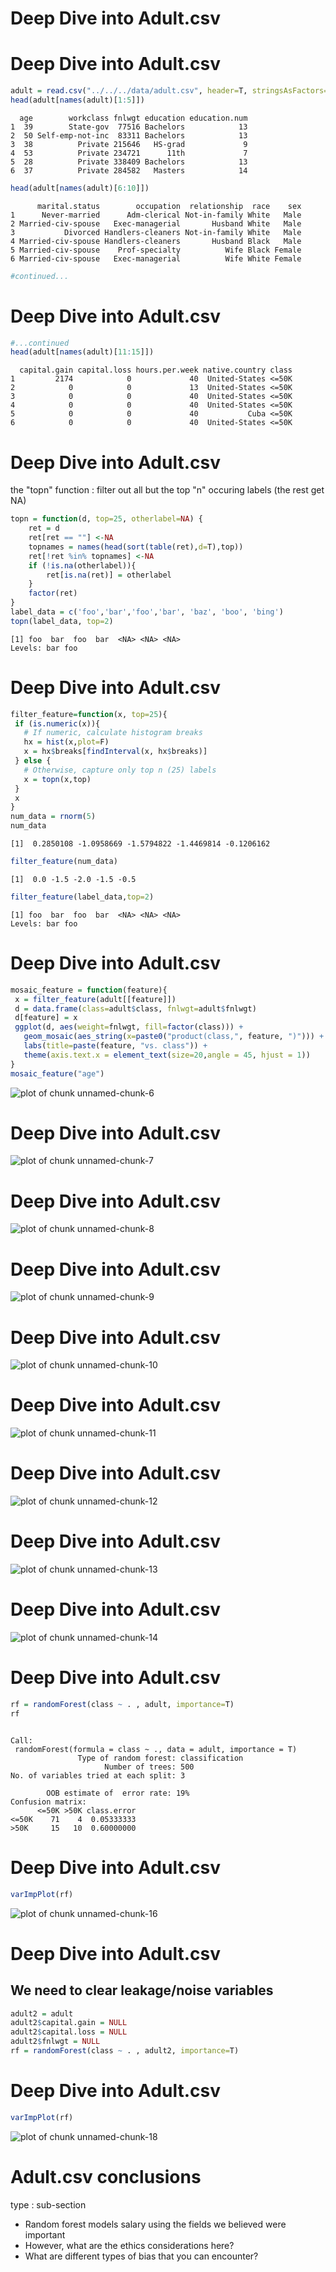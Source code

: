 Deep Dive into Adult.csv
=======================



Deep Dive into Adult.csv
=======================

```r
adult = read.csv("../../../data/adult.csv", header=T, stringsAsFactors=T,nrow=100)
head(adult[names(adult)[1:5]])
```

```
  age        workclass fnlwgt education education.num
1  39        State-gov  77516 Bachelors            13
2  50 Self-emp-not-inc  83311 Bachelors            13
3  38          Private 215646   HS-grad             9
4  53          Private 234721      11th             7
5  28          Private 338409 Bachelors            13
6  37          Private 284582   Masters            14
```

```r
head(adult[names(adult)[6:10]])
```

```
      marital.status        occupation  relationship  race    sex
1      Never-married      Adm-clerical Not-in-family White   Male
2 Married-civ-spouse   Exec-managerial       Husband White   Male
3           Divorced Handlers-cleaners Not-in-family White   Male
4 Married-civ-spouse Handlers-cleaners       Husband Black   Male
5 Married-civ-spouse    Prof-specialty          Wife Black Female
6 Married-civ-spouse   Exec-managerial          Wife White Female
```

```r
#continued...
```

Deep Dive into Adult.csv
=======================

```r
#...continued
head(adult[names(adult)[11:15]])
```

```
  capital.gain capital.loss hours.per.week native.country class
1         2174            0             40  United-States <=50K
2            0            0             13  United-States <=50K
3            0            0             40  United-States <=50K
4            0            0             40  United-States <=50K
5            0            0             40           Cuba <=50K
6            0            0             40  United-States <=50K
```


Deep Dive into Adult.csv
=======================
the "topn" function : filter out all but the top "n" occuring labels (the rest get NA)

```r
topn = function(d, top=25, otherlabel=NA) {
    ret = d
    ret[ret == ""] <-NA
    topnames = names(head(sort(table(ret),d=T),top))
    ret[!ret %in% topnames] <-NA
    if (!is.na(otherlabel)){
        ret[is.na(ret)] = otherlabel
    }
    factor(ret)
}
label_data = c('foo','bar','foo','bar', 'baz', 'boo', 'bing')
topn(label_data, top=2)
```

```
[1] foo  bar  foo  bar  <NA> <NA> <NA>
Levels: bar foo
```


Deep Dive into Adult.csv
=======================

```r
filter_feature=function(x, top=25){
 if (is.numeric(x)){ 
   # If numeric, calculate histogram breaks
   hx = hist(x,plot=F)
   x = hx$breaks[findInterval(x, hx$breaks)]
 } else { 
   # Otherwise, capture only top n (25) labels
   x = topn(x,top)
 }
 x 
}
num_data = rnorm(5)
num_data
```

```
[1]  0.2850108 -1.0958669 -1.5794822 -1.4469814 -0.1206162
```

```r
filter_feature(num_data)
```

```
[1]  0.0 -1.5 -2.0 -1.5 -0.5
```

```r
filter_feature(label_data,top=2)
```

```
[1] foo  bar  foo  bar  <NA> <NA> <NA>
Levels: bar foo
```

Deep Dive into Adult.csv
=======================

```r
mosaic_feature = function(feature){
 x = filter_feature(adult[[feature]])
 d = data.frame(class=adult$class, fnlwgt=adult$fnlwgt)
 d[feature] = x
 ggplot(d, aes(weight=fnlwgt, fill=factor(class))) +  
   geom_mosaic(aes_string(x=paste0("product(class,", feature, ")"))) +
   labs(title=paste(feature, "vs. class")) + 
   theme(axis.text.x = element_text(size=20,angle = 45, hjust = 1))
}
mosaic_feature("age")
```

![plot of chunk unnamed-chunk-6](AdultDeepDive-figure/unnamed-chunk-6-1.png)

Deep Dive into Adult.csv
=======================
![plot of chunk unnamed-chunk-7](AdultDeepDive-figure/unnamed-chunk-7-1.png)

Deep Dive into Adult.csv
=======================
![plot of chunk unnamed-chunk-8](AdultDeepDive-figure/unnamed-chunk-8-1.png)

Deep Dive into Adult.csv
=======================
![plot of chunk unnamed-chunk-9](AdultDeepDive-figure/unnamed-chunk-9-1.png)

Deep Dive into Adult.csv
=======================
![plot of chunk unnamed-chunk-10](AdultDeepDive-figure/unnamed-chunk-10-1.png)

Deep Dive into Adult.csv
=======================
![plot of chunk unnamed-chunk-11](AdultDeepDive-figure/unnamed-chunk-11-1.png)

Deep Dive into Adult.csv
=======================
![plot of chunk unnamed-chunk-12](AdultDeepDive-figure/unnamed-chunk-12-1.png)


Deep Dive into Adult.csv
=======================
![plot of chunk unnamed-chunk-13](AdultDeepDive-figure/unnamed-chunk-13-1.png)

Deep Dive into Adult.csv
=======================
![plot of chunk unnamed-chunk-14](AdultDeepDive-figure/unnamed-chunk-14-1.png)



Deep Dive into Adult.csv
========================

```r
rf = randomForest(class ~ . , adult, importance=T)
rf
```

```

Call:
 randomForest(formula = class ~ ., data = adult, importance = T) 
               Type of random forest: classification
                     Number of trees: 500
No. of variables tried at each split: 3

        OOB estimate of  error rate: 19%
Confusion matrix:
      <=50K >50K class.error
<=50K    71    4  0.05333333
>50K     15   10  0.60000000
```

Deep Dive into Adult.csv
========================

```r
varImpPlot(rf)
```

![plot of chunk unnamed-chunk-16](AdultDeepDive-figure/unnamed-chunk-16-1.png)


Deep Dive into Adult.csv
========================
We need to clear leakage/noise variables
----

```r
adult2 = adult
adult2$capital.gain = NULL
adult2$capital.loss = NULL
adult2$fnlwgt = NULL
rf = randomForest(class ~ . , adult2, importance=T)
```


Deep Dive into Adult.csv
========================

```r
varImpPlot(rf)
```

![plot of chunk unnamed-chunk-18](AdultDeepDive-figure/unnamed-chunk-18-1.png)

Adult.csv conclusions
========================
type : sub-section
- Random forest models salary using the fields we believed were important
- However, what are the ethics considerations here?
- What are different types of bias that you can encounter? 
